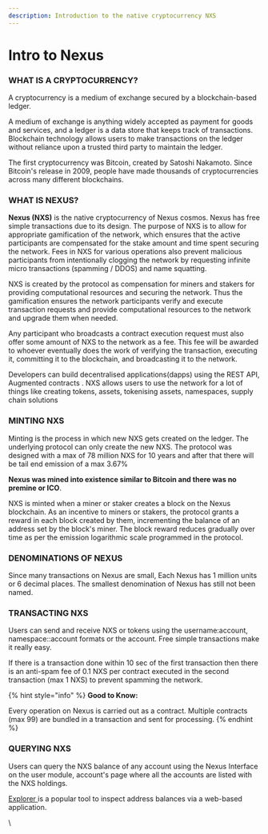 ```yaml
---
description: Introduction to the native cryptocurrency NXS
---
```


# Intro to Nexus

### WHAT IS A CRYPTOCURRENCY? <a href="#what-is-a-cryptocurrency" id="what-is-a-cryptocurrency"></a>

A cryptocurrency is a medium of exchange secured by a blockchain-based ledger.

A medium of exchange is anything widely accepted as payment for goods and services, and a ledger is a data store that keeps track of transactions. Blockchain technology allows users to make transactions on the ledger without reliance upon a trusted third party to maintain the ledger.

The first cryptocurrency was Bitcoin, created by Satoshi Nakamoto. Since Bitcoin's release in 2009, people have made thousands of cryptocurrencies across many different blockchains.

### WHAT IS NEXUS? <a href="#what-is-ether" id="what-is-ether"></a>

**Nexus (NXS)** is the native cryptocurrency of Nexus cosmos. Nexus has free simple transactions due to its design. The purpose of NXS is to allow for appropriate gamification of the network, which  ensures that the active participants are compensated for the stake amount and time spent securing the network. Fees in NXS for various operations also prevent malicious participants from intentionally clogging the network by requesting infinite micro transactions (spamming / DDOS) and name squatting.&#x20;

NXS is created by the protocol as compensation for miners and stakers for providing computational resources and securing the network. Thus the gamification ensures the network participants verify and execute transaction requests and provide computational resources to the network and upgrade them when needed.

Any participant who broadcasts a contract execution request must also offer some amount of NXS to the network as a fee. This fee will be awarded to whoever eventually does the work of verifying the transaction, executing it, committing it to the blockchain, and broadcasting it to the network.

Developers can build decentralised applications(dapps) using the REST API, Augmented contracts . NXS allows users to use the network for a lot of things like creating tokens, assets, tokenising assets, namespaces, supply chain solutions

### MINTING NXS <a href="#minting-ether" id="minting-ether"></a>

Minting is the process in which new NXS gets created on the ledger. The underlying protocol can only create the new NXS. The protocol was designed with a max of 78 million NXS for 10 years and after that there will be tail end emission of a max 3.67%

**Nexus was mined into existence similar to Bitcoin and there was no premine or ICO**.

NXS is minted when a miner or staker creates a block on the Nexus blockchain. As an incentive to miners or stakers, the protocol grants a reward in each block created by them, incrementing the balance of an address set by the block's miner. The block reward reduces gradually over time as per the emission logarithmic scale programmed in the protocol.

### DENOMINATIONS OF NEXUS  <a href="#denominations" id="denominations"></a>

Since many transactions on Nexus are small, Each Nexus has 1 million units or 6 decimal places. The smallest denomination of Nexus has still not been named.

### TRANSACTING NXS <a href="#transferring-ether" id="transferring-ether"></a>

Users can send and receive NXS or tokens using the username:account, namespace::account formats or the account. Free simple transactions make it really easy.&#x20;

If there is a transaction done within 10 sec of the first transaction then there is an anti-spam fee of 0.1 NXS per contract executed in the second transaction (max 1 NXS) to prevent spamming the network.

{% hint style="info" %}
**Good to Know:**&#x20;

Every operation on Nexus is carried out as a contract. Multiple contracts (max 99) are bundled in a transaction and sent for processing.&#x20;
{% endhint %}

### QUERYING NXS <a href="#querying-ether" id="querying-ether"></a>

Users can query the NXS balance of any account using the Nexus Interface on the user module, account's page where all the accounts are listed with the NXS holdings.&#x20;

[Explorer ](https://explorer.nexus.io)is a popular tool to inspect address balances via a web-based application.&#x20;

\
